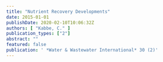```yaml
---
title: "Nutrient Recovery Developments"
date: 2015-01-01
publishDate: 2020-02-10T10:06:32Z
authors: [ "Kabbe, C." ]
publication_types: ["2"]
abstract: ""
featured: false
publication: ' *Water & Wastewater International* 30 (2)'
---
```


